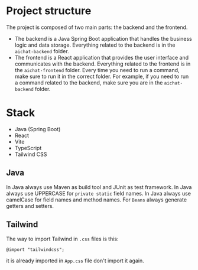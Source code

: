 # Project structure
The project is composed of two main parts: the backend and the frontend.
- The backend is a Java Spring Boot application that handles the business logic and data storage. Everything related to the backend is in the `aichat-backend` folder.
- The frontend is a React application that provides the user interface and communicates with the backend. Everything related to the frontend is in the `aichat-frontend` folder.
Every time you need to run a command, make sure to run it in the correct folder. For example, if you need to run a command related to the backend, make sure you are in the `aichat-backend` folder.

# Stack
- Java (Spring Boot)
- React
- Vite
- TypeScript
- Tailwind CSS

## Java
In Java always use Maven as build tool and JUnit as test framework.
In Java always use UPPERCASE for `private static` field names.
In Java always use camelCase for field names and method names.
For `Beans` always generate getters and setters.

## Tailwind
The way to import Tailwind in `.css` files is this:
```
@import "tailwindcss";
```
it is already imported in `App.css` file don't import it again.
